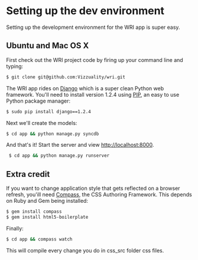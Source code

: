 # Setting up the dev environment

Setting up the development environment for the WRI app is super easy. 

## Ubuntu and Mac OS X

First check out the WRI project code by firing up your command line and typing:

```bash
$ git clone git@github.com:Vizzuality/wri.git
```

The WRI app rides on [Django](https://www.djangoproject.com/) which is a super clean Python web framework. You'll need to install version 1.2.4 using [PIP](https://www.djangoproject.com), an easy to use Python package manager:

```bash
$ sudo pip install django==1.2.4
```

Next we'll create the models:

```bash
$ cd app && python manage.py syncdb
```

And that's it! Start the server and view [http://localhost:8000]( http://localhost:8000).

```bash
 $ cd app && python manage.py runserver
```

## Extra credit 

If you want to change application style that gets reflected on a browser refresh, you'ill need [Compass](http://compass-style.org), the CSS Authoring Framework. This depends on Ruby and Gem being installed:

```bash
$ gem install compass
$ gem install html5-boilerplate
```

Finally:

```bash
$ cd app && compass watch
```

This will compile every change you do in css_src folder css files.
